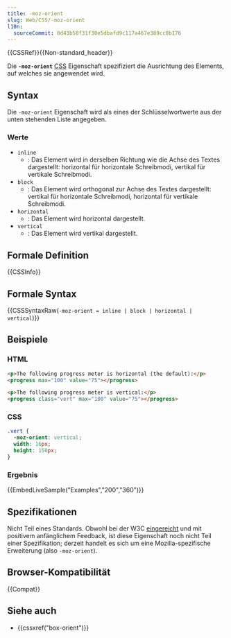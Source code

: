 ```yaml
---
title: -moz-orient
slug: Web/CSS/-moz-orient
l10n:
  sourceCommit: 0d43b58f31f30e5dbafd9c117a467e389cc8b176
---
```


{{CSSRef}}{{Non-standard_header}}

Die **`-moz-orient`** [CSS](/de/docs/Web/CSS) Eigenschaft spezifiziert die Ausrichtung des Elements, auf welches sie angewendet wird.

## Syntax

Die `-moz-orient` Eigenschaft wird als eines der Schlüsselwortwerte aus der unten stehenden Liste angegeben.

### Werte

- `inline`
  - : Das Element wird in derselben Richtung wie die Achse des Textes dargestellt: horizontal für horizontale Schreibmodi, vertikal für vertikale Schreibmodi.
- `block`
  - : Das Element wird orthogonal zur Achse des Textes dargestellt: vertikal für horizontale Schreibmodi, horizontal für vertikale Schreibmodi.
- `horizontal`
  - : Das Element wird horizontal dargestellt.
- `vertical`
  - : Das Element wird vertikal dargestellt.

## Formale Definition

{{CSSInfo}}

## Formale Syntax

{{CSSSyntaxRaw(`-moz-orient = inline | block | horizontal | vertical`)}}

## Beispiele

### HTML

```html
<p>The following progress meter is horizontal (the default):</p>
<progress max="100" value="75"></progress>

<p>The following progress meter is vertical:</p>
<progress class="vert" max="100" value="75"></progress>
```

### CSS

```css
.vert {
  -moz-orient: vertical;
  width: 16px;
  height: 150px;
}
```

### Ergebnis

{{EmbedLiveSample("Examples","200","360")}}

## Spezifikationen

Nicht Teil eines Standards. Obwohl bei der W3C [eingereicht](https://lists.w3.org/Archives/Public/www-style/2014Jun/0396.html) und mit positivem anfänglichem Feedback, ist diese Eigenschaft noch nicht Teil einer Spezifikation; derzeit handelt es sich um eine Mozilla-spezifische Erweiterung (also `-moz-orient`).

## Browser-Kompatibilität

{{Compat}}

## Siehe auch

- {{cssxref("box-orient")}}

